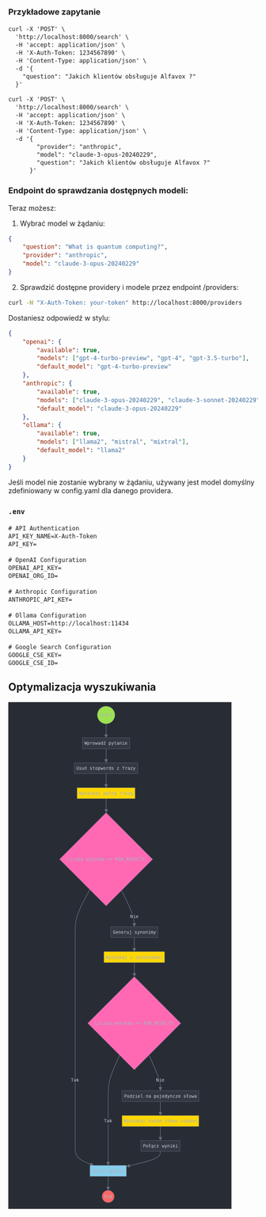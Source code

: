 
### Przykładowe zapytanie

```
curl -X 'POST' \
  'http://localhost:8000/search' \
  -H 'accept: application/json' \
  -H 'X-Auth-Token: 1234567890' \
  -H 'Content-Type: application/json' \
  -d '{
    "question": "Jakich klientów obsługuje Alfavox ?"
  }'
```


```
curl -X 'POST' \
  'http://localhost:8000/search' \
  -H 'accept: application/json' \
  -H 'X-Auth-Token: 1234567890' \
  -H 'Content-Type: application/json' \
  -d '{
        "provider": "anthropic",
        "model": "claude-3-opus-20240229",
        "question": "Jakich klientów obsługuje Alfavox ?"
      }'

```

### Endpoint do sprawdzania dostępnych modeli:



Teraz możesz:

1. Wybrać model w żądaniu:
```json
{
    "question": "What is quantum computing?",
    "provider": "anthropic",
    "model": "claude-3-opus-20240229"
}
```

2. Sprawdzić dostępne providery i modele przez endpoint /providers:
```bash
curl -H "X-Auth-Token: your-token" http://localhost:8000/providers
```

Dostaniesz odpowiedź w stylu:
```json
{
    "openai": {
        "available": true,
        "models": ["gpt-4-turbo-preview", "gpt-4", "gpt-3.5-turbo"],
        "default_model": "gpt-4-turbo-preview"
    },
    "anthropic": {
        "available": true,
        "models": ["claude-3-opus-20240229", "claude-3-sonnet-20240229"],
        "default_model": "claude-3-opus-20240229"
    },
    "ollama": {
        "available": true,
        "models": ["llama2", "mistral", "mixtral"],
        "default_model": "llama2"
    }
}
```

Jeśli model nie zostanie wybrany w żądaniu, używany jest model domyślny zdefiniowany w config.yaml dla danego providera.



### `.env`

```
# API Authentication
API_KEY_NAME=X-Auth-Token
API_KEY=

# OpenAI Configuration
OPENAI_API_KEY=
OPENAI_ORG_ID=

# Anthropic Configuration
ANTHROPIC_API_KEY=

# Ollama Configuration
OLLAMA_HOST=http://localhost:11434
OLLAMA_API_KEY=

# Google Search Configuration
GOOGLE_CSE_KEY=
GOOGLE_CSE_ID=
```


## Optymalizacja wyszukiwania

![Diagram optymalizacji wyszukiwania](docs/images/diagram_optymalizacji_wyszukiwania.png)

